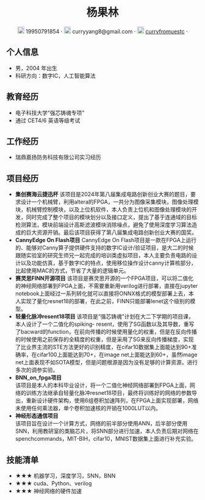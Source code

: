 <center>
     <h1>杨果林</h1>
     <div>
         <span>
             <img src="assets/phone-solid.svg" width="18px">
             19950791854
         </span>
         ·
         <span>
             <img src="assets/envelope-solid.svg" width="18px">
             curryyang8@gmail.com
         </span>
         ·
         <span>
             <img src="assets/github-brands.svg" width="18px">
             <a href="https://github.com/curryfromuestc">curryfromuestc</a>
         </span>
         ·
     </div>
 </center>

## 个人信息

- 男，2004 年出生
- 科研方向：数字IC，人工智能算法

## 教育经历

- 电子科技大学“强芯铸魂专项"
- 通过 CET4/6 英语等级考试

## 工作经历

- 瑞鼎嘉扬防务科技有限公司实习经历

## 项目经历

- **集创赛海云捷迅杯**
  该项目是2024年第八届集成电路创新创业大赛的题目，要求设计一个机械臂，利用altera的FPGA，一共分为图像采集模块，图像处理模块，机械臂控制模块，以及上位机软件，本人负责上位机和图像处理模块的开发，同时完成了整个项目的模块划分以及接口定义，提出了基于连通域的目标检测算法，模块前端设计高斯滤波模块消除噪点，避免了使用深度学习算法造成的巨大资源开销。最后该项目获得了第八届集成电路创新创业大赛的国奖。
- **CannyEdge On Flash项目**
  CannyEdge On Flash项目是一款在FPGA上运行的、能够对Canny算子提供硬件支持的数字IC设计/验证项目，是大二的时候跟随实验室的研究生师兄一起完成的培训类虚拟项目，本人主要负责电路的设计以及功能仿真，基于数字IC的特点，使用移位操作设计canny计算核部分，比起使用MAC的方式，节省了大量的逻辑单元。
- **赛灵思FINN开源项目**
  该项目是赛灵思开源的一个FPGA项目，可以将二值化的神经网络部署到FPGA上面，不需要重新用verilog进行部署，直接在jupyter notebook上面经过一系列转化就可以直接将ONNX格式的模型部署上去，本人实现了量化resnet18的部署，在此之前，FINN只能部署lenet这个级别的模型。
- **轻量化脉冲resent18项目**
  该项目是“强芯铸魂"计划在大二下学期的项目课，本人设计了一个二值化的spiking- resent，使用了SG函数以及其导数，重写了bacward的function，在前向传播的时候使用量化的权重，但是在反向传播的时候使用之前保存的全精度的权重，但是采用了SG来反向传播梯度，实现了比业界主流的STE方法更好的识别精度，在cifar10数据集上面能达到90+准确率，在cifar100上面能达到70+，在image net上面能达到60+，虽然image net上面表现不如SOTA模型，但是问题根源是因为没有足够的计算资源，进行多次的调参实验。  
- **BNN_on_fpga项目**  
  该项目是本人的本科毕业设计，将一个二值化神经网络部署到FPGA上面，网络的训练方法继承自轻量化脉冲resnet18项目，最终将训练好的网络的参数导出，重新设计硬件架构，使用6组卷积加速阵列，在FPGA上面实现部署，网络未使用任何乘法器，单个卷积加速核的开销在1000LUT以内。
- **神经形态通信项目**  
  该项目旨在设计一个计算方式，网络的前半部分使用ANN，后半部分使用SNN，利用教研室的类脑芯片，将SNN部分进行加速，本人负责后期对网络在spenchcommands，MIT-BIH，cifar10，MNIST数据集上面进行补充实验。

## 技能清单

- ★★★ 机器学习，深度学习，SNN，BNN
- ★★★ cuda、Python、verilog
- ★★★ 神经网络的硬件加速
